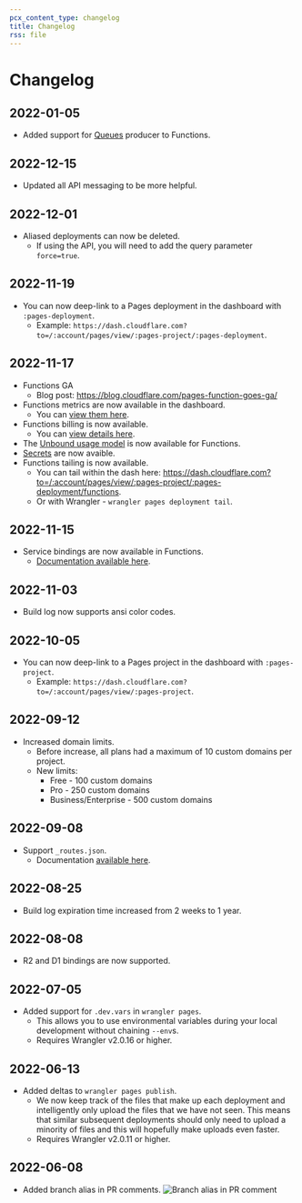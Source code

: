 ```yaml
---
pcx_content_type: changelog
title: Changelog
rss: file
---
```


# Changelog

## 2022-01-05

* Added support for [Queues](/queues/) producer to Functions.

## 2022-12-15

* Updated all API messaging to be more helpful.

## 2022-12-01

* Aliased deployments can now be deleted.
  * If using the API, you will need to add the query parameter `force=true`.

## 2022-11-19

* You can now deep-link to a Pages deployment in the dashboard with `:pages-deployment`.
  * Example: `https://dash.cloudflare.com?to=/:account/pages/view/:pages-project/:pages-deployment`.

## 2022-11-17

* Functions GA
  * Blog post: https://blog.cloudflare.com/pages-function-goes-ga/
* Functions metrics are now available in the dashboard.
  * You can [view them here](https://dash.cloudflare.com?to=/:account/pages/view/:pages-project/analytics/production).
* Functions billing is now available.
  * You can [view details here](/pages/platform/functions/pricing).
* The [Unbound usage model](/workers/platform/limits/#unbound-usage-model) is now available for Functions.
* [Secrets](/pages/platform/functions/bindings/#secrets) are now avaible.
* Functions tailing is now available.
  * You can tail within the dash here: https://dash.cloudflare.com?to=/:account/pages/view/:pages-project/:pages-deployment/functions.
  * Or with Wrangler - `wrangler pages deployment tail`.

## 2022-11-15

* Service bindings are now available in Functions.
  * [Documentation available here](/pages/platform/functions/bindings/#service-bindings).

## 2022-11-03

* Build log now supports ansi color codes.

## 2022-10-05

* You can now deep-link to a Pages project in the dashboard with `:pages-project`.
  * Example: `https://dash.cloudflare.com?to=/:account/pages/view/:pages-project`.

## 2022-09-12

* Increased domain limits.
  * Before increase, all plans had a maximum of 10 custom domains per project.
  * New limits:
    * Free - 100 custom domains
    * Pro - 250 custom domains
    * Business/Enterprise - 500 custom domains

## 2022-09-08

* Support `_routes.json`.
  * Documentation [available here](/pages/platform/functions/routing/#function-invocation-routes).

## 2022-08-25

* Build log expiration time increased from 2 weeks to 1 year.

## 2022-08-08

* R2 and D1 bindings are now supported.

## 2022-07-05

* Added support for `.dev.vars` in `wrangler pages`.
  * This allows you to use environmental variables during your local development without chaining `--env`s.
  * Requires Wrangler v2.0.16 or higher.

## 2022-06-13

* Added deltas to `wrangler pages publish`.
  * We now keep track of the files that make up each deployment and intelligently only upload the files that we have not seen. This means that similar subsequent deployments should only need to upload a minority of files and this will hopefully make uploads even faster.
  * Requires Wrangler v2.0.11 or higher.

## 2022-06-08

* Added branch alias in PR comments.
![Branch alias in PR comment](/pages/platform/media/branch_alias_pr_comment.png)